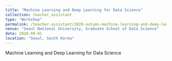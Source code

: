 ```yaml
---
title: "Machine Learning and Deep Learning for Data Science"
collection: teacher_assistant
type: "Workshop"
permalink: /teacher-assistant/2020-autumn-machine-learning-and-deep-learning-for-data-science
venue: "Seoul National University, Graduate School of Data Science"
date: 2020-09-01
location: "Seoul, South Korea"
---
```


Machine Learning and Deep Learning for Data Science
